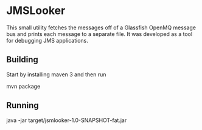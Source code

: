 JMSLooker
=========

This small utility fetches the messages off of a Glassfish OpenMQ
message bus and prints each message to a separate file. It was
developed as a tool for debugging JMS applications.


Building
--------

Start by installing maven 3 and then run

mvn package

Running
-------

java -jar target/jsmlooker-1.0-SNAPSHOT-fat.jar
